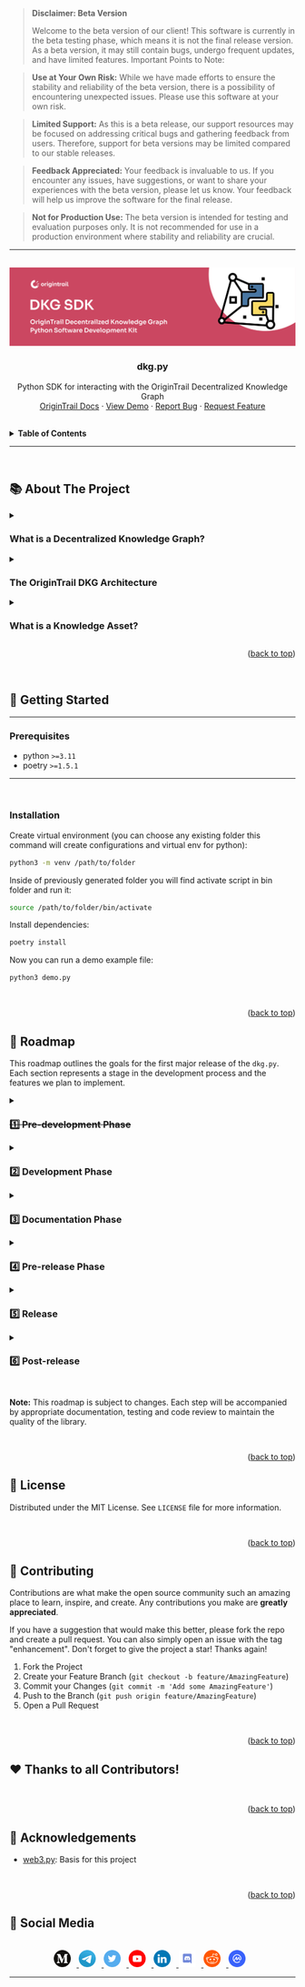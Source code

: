 <a name="readme-top"></a>

> **Disclaimer: Beta Version**
>
> Welcome to the beta version of our client! This software is currently in the beta testing phase, which means it is not the final release version. As a beta version, it may still contain bugs, undergo frequent updates, and have limited features.
Important Points to Note:

> **Use at Your Own Risk:** While we have made efforts to ensure the stability and reliability of the beta version, there is a possibility of encountering unexpected issues. Please use this software at your own risk.

> **Limited Support:** As this is a beta release, our support resources may be focused on addressing critical bugs and gathering feedback from users. Therefore, support for beta versions may be limited compared to our stable releases.

> **Feedback Appreciated:** Your feedback is invaluable to us. If you encounter any issues, have suggestions, or want to share your experiences with the beta version, please let us know. Your feedback will help us improve the software for the final release.

> **Not for Production Use:** The beta version is intended for testing and evaluation purposes only. It is not recommended for use in a production environment where stability and reliability are crucial.

___

<br />
<div align="center">
  <a href="https://github.com/OriginTrail/dkg.py">
    <img src="images/banner.svg" alt="Python SDK Banner">
  </a>

  <h3 align="center"><b>dkg.py</b></h3>

  <p align="center">
    Python SDK for interacting with the OriginTrail Decentralized Knowledge Graph
    </br>
    <a href="https://docs.origintrail.io/">OriginTrail Docs</a>
    ·
    <a href="https://github.com/OriginTrail/dkg.py/examples/demo.py">View Demo</a>
    ·
    <a href="https://github.com/OriginTrail/dkg.py/issues">Report Bug</a>
    ·
    <a href="https://github.com/OriginTrail/dkg.py/issues">Request Feature</a>
  </p>
</div>

</br>

<details>
  <summary>
    <b>Table of Contents</b>
  </summary>
  <ol>
    <li>
      <a href="#📚-about-the-project">📚 About The Project</a>
      <ul>
        <li><a href="#what-is-a-decentralized-knowledge-graph">What is a Decentralized Knowledge Graph?</a></li>
        <li><a href="#the-origintrail-dkg-architecture">The OriginTrail DKG Architecture</a></li>
        <li><a href="#what-is-a-knowledge-asset">What is a Knowledge Asset?</a></li>
      </ul>
    </li>
    <li>
      <a href="#🚀-getting-started">🚀 Getting Started</a>
      <ul>
        <li><a href="#prerequisites">Prerequisites</a></li>
        <li><a href="#installation">Installation</a></li>
      </ul>
    </li>
    <li>
      <a href="#📜-roadmap">📜 Roadmap</a>
      <ul>
        <li><a href="#1️⃣-pre-development-phase">1️⃣ Pre-development Phase</a></li>
        <li><a href="#2️⃣-development-phase">2️⃣ Development Phase</a></li>
        <li><a href="#3️⃣-documentation-phase">3️⃣ Documentation Phase</a></li>
        <li><a href="#4️⃣-pre-release-phase">4️⃣ Pre-release Phase</a></li>
        <li><a href="#5️⃣-release">5️⃣ Release</a></li>
        <li><a href="#6️⃣-post-release">6️⃣ Post-release</a></li>
      </ul>
    </li>
    <li><a href="#📄-license">📄 License</a></li>
    <li><a href="#🤝-contributing">🤝 Contributing</a></li>
    <li><a href="#❤️-thanks-to-all-contributors">❤️ Contributors</a></li>
    <li><a href="#🌟-acknowledgements">🌟 Acknowledgements</a></li>
    <li><a href="#📰-social-media">📰 Social Media</a></li>
  </ol>
</details>

___

<br/>

## 📚 About The Project

<details>
<summary>

### <b>What is a Decentralized Knowledge Graph?</b>
</summary>

<br/>

<div align="center">
    <img src="images/nodes.png" alt="Knowledge Asset" width="200">
</div>

There are many available definitions of a knowledge graph, therefore we will present a simplified one focused on usability, rather than completeness. The purpose of this introduction is not to be a comprehensive guide for knowledge graphs, however it aims to get you started with the basics.

A **knowledge graph (KG)** is a network of entities — physical & digital objects, events or concepts — illustrating the relationship between them (aka a semantic network). KGs are used by major companies such as [Amazon](http://lunadong.com/talks/PG.pdf), [Google](https://en.wikipedia.org/wiki/Google_Knowledge_Graph), [Uber](https://www.youtube.com/watch?v=r3yMSl5NB_Q), [IBM](https://www.ibm.com/cloud/learn/knowledge-graph) etc for various applications: search, data integration, knowledge reasoning, recommendation engines, analytics, machine learning and AI etc.

Key characteristics of knowledge graphs:
* focus on data connections as "first class citizens" (linked data)
* designed to ingest data from multiple sources, usually in different formats
* flexible data model, easily extendable

Common knowledge graphs however are deployed within the domain of one organization and are designed to capture knowledge from various sources both from within and outside of the organization.

We define **decentralized knowledge graph (DKG)** as a global shared knowledge graph that is designed to benefit organizations and individuals by providing a common infrastructure for data exchange. The DKG:

* Enables Dapps with search, integration, analytics, AI and ML capabilities for any data source: blockchains, IPFS, enterprise systems, web services, personal devices
* Removes central authorities (decentralized infrastructure)
* Enables permissionless PUBLISH and QUERY (public network)
* Decentralized identity & Verifiable Credentials based access control (references private data)

</details>

<details>
<summary>

### <b>The OriginTrail DKG Architecture</b>
</summary>

<br/>

The OriginTrail Decentralized Network implements the DKG according to the OriginTrail protocol.

It is:

* **a permissionless network** - anyone can run OriginTrail nodes
* **a multi-chain data exchange network** - connects to several blockchains (currently Ethereum and xDai with more integrations upcoming such as with Polkadot)
* **designed for off-chain data exchange using standardized data models** (GS1 & W3C standards and recommendations)
* **public open source software**
* **infrastructure for knowledge marketplaces & tenders** - more info [here](https://www.youtube.com/watch?v=4uCxYGRh5fk)

More information is available on the OriginTrail [website](https://origintrail.io), [official documentation](https://docs.origintrail.io) and [blog](https://medium.com/origintrail).


![](https://i.imgur.com/yTNtZE1.png)
</details>

<details>
<summary>

### <b>What is a Knowledge Asset?</b>
</summary>

<br/>

<div align="center">
    <img src="images/ka.png" alt="Knowledge Asset" width="200">
</div>
</details>

<p align="right">(<a href="#readme-top">back to top</a>)</p>
<br/>

## 🚀 Getting Started

___

### Prerequisites

* python `>=3.11`
* poetry `>=1.5.1`

___
<br/>

### Installation


Create virtual environment (you can choose any existing folder this command will create configurations and virtual env for python):
```bash
python3 -m venv /path/to/folder
```

Inside of previously generated folder you will find activate script in bin folder and run it:
```bash
source /path/to/folder/bin/activate
```

Install dependencies:
```bash
poetry install
```

Now you can run a demo example file: 
```bash
python3 demo.py
```

<br/>
<p align="right">(<a href="#readme-top">back to top</a>)</p>

## 📜 Roadmap

This roadmap outlines the goals for the first major release of the `dkg.py`. Each section represents a stage in the development process and the features we plan to implement.

<details>
<summary>

### ~~1️⃣ Pre-development Phase~~

</summary>

- [x] **Requirement Analysis and Planning**
  - [x] Define the project's scope
  - [x] Identify the core functionalities

- [x] **Design**
  - [x] Plan the library's architecture
  - [x] Establish coding standards

- [ ] **Setup Development Environment**
  - [x] Setup development, testing and production environments
  - [ ] Add pytest config
  - [ ] Add mypy config
  - [ ] Add tox config ?
  - [ ] Setup Continuous Integration (CI) and Continuous Deployment (CD) pipeline
</details>

<details>
<summary>

### 2️⃣ Development Phase
</summary>

| Feature | Status | Tests coverage |
|:-:|:-:|:-:|
| Create | 🟩 Completed | ❌ |
| Transfer | 🟩 Completed | ❌ |
| Update | 🟩 Completed | ❌ |
| Wait for finalization | 🟥 Not Started | ❌ |
| Cancel update | 🟩 Completed | ❌ |
| Burn | 🟩 Completed | ❌ |
| Get | 🟩 Completed | ❌ |
| Query | 🟩 Completed | ❌ |
| Extend storing period | 🟩 Completed | ❌ |
| Add tokens | 🟩 Completed | ❌ |
| Add update tokens | 🟩 Completed | ❌ |
| Get owner | 🟩 Completed | ❌ |
| Experimental | 🟥 Not Started | ❌ |
</details>

<details>
<summary>

### 3️⃣ Documentation Phase
</summary>

- [ ] Write comprehensive documentation
- [x] Provide examples and use-cases
- [ ] Review and finalize documentation
</details>

<details>
<summary>

### 4️⃣ Pre-release Phase
</summary>

- [ ] **Beta Release**
  - [X] Release a beta version for testing
  - [ ] Gather and address feedback

- **Bug Fixes**
  - Identify and fix bugs

- [ ] **Final Testing and QA**
  - [ ] Perform comprehensive testing
  - [ ] Ensure the library meets quality standards
</details>

<details>
<summary>

### 5️⃣ Release
</summary>

- [ ] Merge the first version into the main branch
- [ ] Release the v1.0.0 of the `dkg.py` library
</details>

<details>
<summary>

### 6️⃣ Post-release
</summary>

- Monitor for any issues
- Plan for next versions based on user feedback and usage
</details>

<br/>

**Note:** This roadmap is subject to changes. Each step will be accompanied by appropriate documentation, testing and code review to maintain the quality of the library.

<br/>
<p align="right">(<a href="#readme-top">back to top</a>)</p>

## 📄 License

Distributed under the MIT License. See `LICENSE` file for more information.

<br/>
<p align="right">(<a href="#readme-top">back to top</a>)</p>

## 🤝 Contributing

Contributions are what make the open source community such an amazing place to learn, inspire, and create. Any contributions you make are **greatly appreciated**.

If you have a suggestion that would make this better, please fork the repo and create a pull request. You can also simply open an issue with the tag "enhancement".
Don't forget to give the project a star! Thanks again!

1. Fork the Project
2. Create your Feature Branch (`git checkout -b feature/AmazingFeature`)
3. Commit your Changes (`git commit -m 'Add some AmazingFeature'`)
4. Push to the Branch (`git push origin feature/AmazingFeature`)
5. Open a Pull Request

<br/>
<p align="right">(<a href="#readme-top">back to top</a>)</p>

## ❤️ Thanks to all Contributors!

<!-- readme: <u.hubar>,collaborators,<mucke12>,contributors/- -start -->
<!-- readme: <u.hubar>,collaborators,<mucke12>,contributors/- -end -->

<br/>
<p align="right">(<a href="#readme-top">back to top</a>)</p>

## 🌟 Acknowledgements

- [web3.py](https://github.com/ethereum/web3.py): Basis for this project


<br/>
<p align="right">(<a href="#readme-top">back to top</a>)</p>

## 📰 Social Media

<br/>

<div align="center">
  <a href="https://medium.com/origintrail">
    <img src="images/icons/medium.svg" alt="Medium Badge" width="30" style="margin-right: 10px"/>
  </a>
  <a href="https://t.me/origintrail">
    <img src="images/icons/telegram.svg" alt="Telegram Badge" width="30" style="margin-right: 10px"/>
  </a>
  <a href="https://x.com/origin_trail">
    <img src="images/icons/x.svg" alt="X Badge" width="30" style="margin-right: 10px"/>
  </a>
  <a href="https://www.youtube.com/c/origintrail">
    <img src="images/icons/youtube.svg" alt="YouTube Badge" width="30" style="margin-right: 10px"/>
  </a>
  <a href="https://www.linkedin.com/company/origintrail/">
    <img src="images/icons/linkedin.svg" alt="LinkedIn Badge" width="30" style="margin-right: 10px"/>
  </a>
  <a href="https://discord.gg/cCRPzzmnNT">
    <img src="images/icons/discord.svg" alt="Discord Badge" width="30" style="margin-right: 10px"/>
  </a>
  <a href="https://www.reddit.com/r/OriginTrail/">
    <img src="images/icons/reddit.svg" alt="Reddit Badge" width="30" style="margin-right: 10px"/>
  </a>
  <a href="https://coinmarketcap.com/currencies/origintrail/">
    <img src="images/icons/coinmarketcap.svg" alt="Coinmarketcap Badge" width="30" style="margin-right: 10px"/>
  </a>
</div>

___
